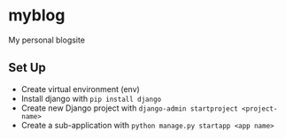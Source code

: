 # myblog
My personal blogsite

## Set Up
- Create virtual environment (env)
- Install django with `pip install django`
- Create new Django project with `django-admin startproject <project-name>`
- Create a sub-application with `python manage.py startapp <app name>`

